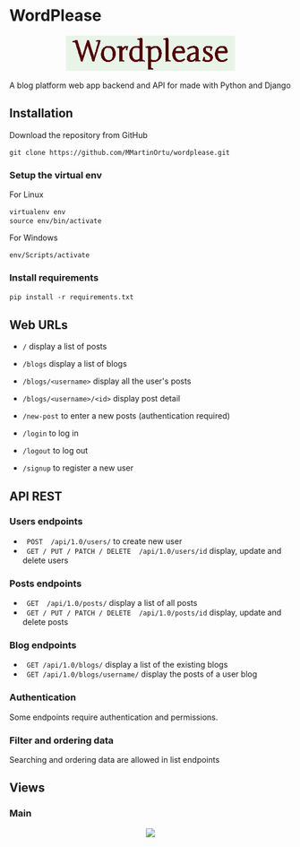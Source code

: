 # WordPlease
<p align=center><img src="img/Foto-readme-logo.png"></p>
A blog platform web app backend and API for made with Python and Django 

## Installation

Download the repository from GitHub

```
git clone https://github.com/MMartinOrtu/wordplease.git
``````

### Setup the virtual env

For Linux
```
virtualenv env
source env/bin/activate
```
For Windows
```
env/Scripts/activate
```

### Install  requirements
```
pip install -r requirements.txt
```
## Web URLs

+ `/` display a list of posts
+ `/blogs` display a list of blogs
+ `/blogs/<username>` display all the user's posts
+ `/blogs/<username>/<id>` display  post detail
+ `/new-post` to enter a new posts (authentication required)

+ `/login` to log in
+ `/logout` to log out
+ `/signup` to register a new user


## API REST 

### Users endpoints
+ ` POST  /api/1.0/users/` to create new user
+ ` GET / PUT / PATCH / DELETE  /api/1.0/users/id` display, update and delete users 

### Posts endpoints
+ ` GET  /api/1.0/posts/` display a list of all posts
+ ` GET / PUT / PATCH / DELETE  /api/1.0/posts/id` display, update and delete posts

### Blog endpoints

+ ` GET /api/1.0/blogs/` display a list of the existing blogs
+ ` GET /api/1.0/blogs/username/` display the posts of a user blog

### Authentication

Some endpoints require authentication and permissions.

### Filter and ordering data

Searching and ordering data are allowed in list endpoints

## Views

### Main
<p align=center><img src="img/Foto-readme.png"></p>